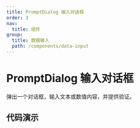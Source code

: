 ```yaml
---
title: PromptDialog 输入对话框
order: 3
nav:
  title: 组件
group:
  title: 数据输入
  path: /components/data-input
---
```


# PromptDialog 输入对话框

弹出一个对话框，输入文本或数值内容，并提供验证。

## 代码演示

<code src="./demo/index.tsx" />

<API src="../../../src/PromptDialog/PromptDialog.tsx"></API>

